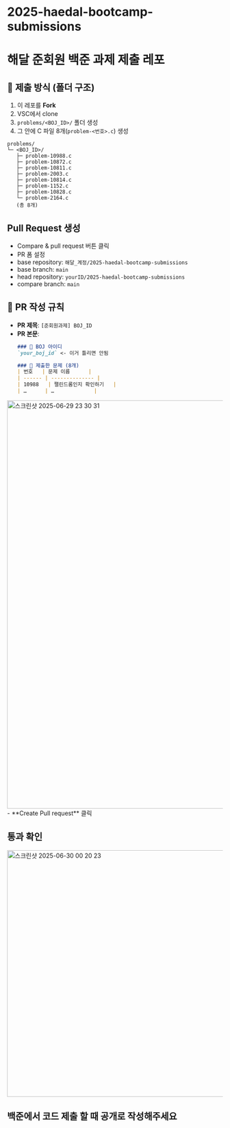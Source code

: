 # 2025-haedal-bootcamp-submissions

# 해달 준회원 백준 과제 제출 레포

## 📁 제출 방식 (폴더 구조)
1. 이 레포를 **Fork**
2. VSC에서 clone
3. `problems/<BOJ_ID>/` 폴더 생성  
4. 그 안에 C 파일 8개(`problem-<번호>.c`) 생성

```text
problems/
└─ <BOJ_ID>/
   ├─ problem-10988.c
   ├─ problem-10872.c
   ├─ problem-10811.c
   ├─ problem-2003.c
   ├─ problem-10814.c
   ├─ problem-1152.c
   ├─ problem-10828.c
   └─ problem-2164.c
   (총 8개)
```

## Pull Request 생성
- Compare & pull request 버튼 클릭
- PR 폼 설정
- base repository: `해달_계정/2025-haedal-bootcamp-submissions`
- base branch: `main`
- head repository: `yourID/2025-haedal-bootcamp-submissions`
- compare branch: `main`


## 📌 PR 작성 규칙
- **PR 제목**: `[준회원과제] BOJ_ID`  
- **PR 본문**:
  ```markdown
  ### 👤 BOJ 아이디
  `your_boj_id` <- 이거 틀리면 안됨 

  ### 📒 제출한 문제 (8개)
  | 번호   | 문제 이름      |
  | ------ | -------------- |
  | 10988   | 팰린드롬인지 확인하기   |
  | …      | …             |
<img width="952" alt="스크린샷 2025-06-29 23 30 31" src="https://github.com/user-attachments/assets/606f06e3-f25d-443f-b841-0c7de6ea1488" />
- **Create Pull request** 클릭 



## 통과 확인 
<img width="575" alt="스크린샷 2025-06-30 00 20 23" src="https://github.com/user-attachments/assets/d6000358-7c2a-43d8-a9ba-ba2a93cd28c3" />

## 백준에서 코드 제출 할 때 **공개**로 작성해주세요 
